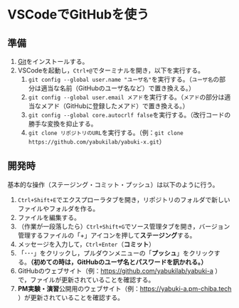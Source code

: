 # VSCodeでGitHubを使う

## 準備

1. [Git](https://git-scm.com/downloads)をインストールする。
1. VSCodeを起動し，`Ctrl+@`でターミナルを開き，以下を実行する。
    1. `git config --global user.name "ユーザ名"`を実行する。（`ユーザ名`の部分は適当な名前（GitHubのユーザ名など）で置き換える。）
    1. `git config --global user.email メアド`を実行する。（`メアド`の部分は適当なメアド（GitHubに登録したメアド）で置き換える。）
    1. `git config --global core.autocrlf false`を実行する。（改行コードの勝手な変換を抑止する。
    1. `git clone リポジトリのURL`を実行する。（例：`git clone https://github.com/yabukilab/yabuki-x.git`）

## 開発時

基本的な操作（ステージング・コミット・プッシュ）は以下のように行う。

1. `Ctrl+Shift+E`でエクスプローラタブを開き，リポジトリのフォルダで新しいファイルやフォルダを作る。
1. ファイルを編集する。
1. （作業が一段落したら）`Ctrl+Shift+G`でソース管理タブを開き，バージョン管理するファイルの「+」アイコンを押して**ステージング**する。
1. メッセージを入力して，`Ctrl+Enter`（**コミット**）
1. 「･･･」をクリックし，プルダウンメニューの「**プッシュ**」をクリックする。**（初めての時は，GitHubのユーザ名とパスワードを訊かれる。）**
1. GitHubのウェブサイト（例：https://github.com/yabukilab/yabuki-a ）で，ファイルが更新されていることを確認する。
1. **PM実験・演習**公開用のウェブサイト（例：https://yabuki-a.pm-chiba.tech ）が更新されていることを確認する。